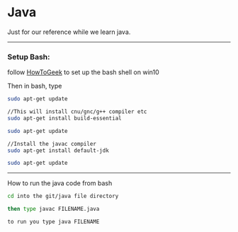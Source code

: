 # Java
Just for our reference while we learn java.

----------------------------------------------------
### Setup Bash:

follow [HowToGeek](https://www.howtogeek.com/249966/how-to-install-and-use-the-linux-bash-shell-on-windows-10/) to set up the bash shell on win10

Then in bash, type
```bash
sudo apt-get update

//This will install cnu/gnc/g++ compiler etc
sudo apt-get install build-essential

sudo apt-get update

//Install the javac compiler
sudo apt-get install default-jdk

sudo apt-get update
```

------------------------------------------------
How to run the java code from bash

```bash
cd into the git/java file directory

then type javac FILENAME.java

to run you type java FILENAME
```
